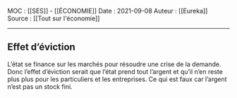MOC : [[SES]] - [[ÉCONOMIE]]
Date : 2021-09-08
Auteur : [[Eureka]]
Source : [[Tout sur l'économie]]
***

## Effet d’éviction
L’état se finance sur les marchés pour résoudre une crise de la demande.  Donc l’effet d’éviction serait que l’état prend tout l’argent et qu’il n’en reste plus plus pour les particuliers et les entreprises. Ce qui est faux car l’argent n’est pas un stock fini.